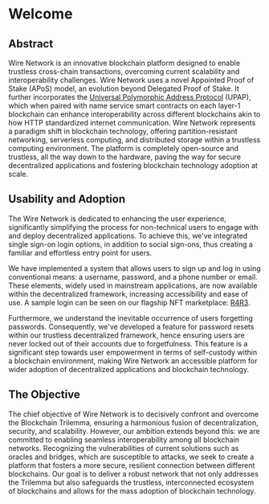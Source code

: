 Welcome
========

## Abstract

Wire Network is an innovative blockchain platform designed to enable trustless cross-chain transactions, overcoming current scalability and interoperability challenges. Wire Network uses a novel Appointed Proof of Stake (APoS) model, an evolution beyond Delegated Proof of Stake. It further incorporates the [Universal Polymorphic Address Protocol](https://upap.io/) (UPAP), which when paired with name service smart contracts on each layer-1 blockchain can enhance interoperability across different blockchains akin to how HTTP standardized internet communication. Wire Network represents a paradigm shift in blockchain technology, offering partition-resistant networking, serverless computing, and distributed storage within a trustless computing environment. The platform is completely open-source and trustless, all the way down to the hardware, paving the way for secure decentralized applications and fostering blockchain technology adoption at scale.

## Usability and Adoption

The Wire Network is dedicated to enhancing the user experience, significantly simplifying the process for non-technical users to engage with and deploy decentralized applications. To achieve this, we've integrated single sign-on login options, in addition to social sign-ons, thus creating a familiar and effortless entry point for users.

We have implemented a system that allows users to sign up and log in using conventional means: a username, password, and a phone number or email. These elements, widely used in mainstream applications, are now available within the decentralized framework, increasing accessibility and ease of use. A sample login can be seen on our flagship NFT marketplace: [R4R3](https://www.r4r3.io/).

Furthermore, we understand the inevitable occurrence of users forgetting passwords. Consequently, we've developed a feature for password resets within our trustless decentralized framework, hence ensuring users are never locked out of their accounts due to forgetfulness. This feature is a significant step towards user empowerment in terms of self-custody within a blockchain environment, making Wire Network an accessible platform for wider adoption of decentralized applications and blockchain technology.

## The Objective

The chief objective of Wire Network is to decisively confront and overcome the Blockchain Trilemma, ensuring a harmonious fusion of decentralization, security, and scalability. However, our ambition extends beyond this: we are committed to enabling seamless interoperability among all blockchain networks. Recognizing the vulnerabilities of current solutions such as oracles and bridges, which are susceptible to attacks, we seek to create a platform that fosters a more secure, resilient connection between different blockchains. Our goal is to deliver a robust network that not only addresses the Trilemma but also safeguards the trustless, interconnected ecosystem of blockchains and allows for the mass adoption of blockchain technology.
